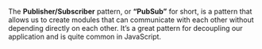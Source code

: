 The **Publisher/Subscriber** pattern, or **“PubSub”** for short, is a pattern that allows us to create modules that can communicate with each other without depending directly on each other. It’s a great pattern for decoupling our application and is quite common in JavaScript.
